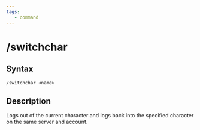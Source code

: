 ```yaml
---
tags:
   - command
---
```

# /switchchar

## Syntax

```eqcommand
/switchchar <name>
```

## Description

Logs out of the current character and logs back into the specified character on the same server and account.
